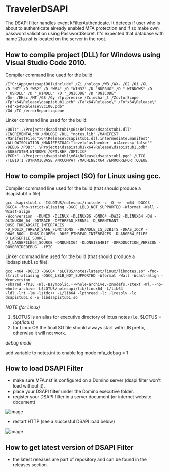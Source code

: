 # TravelerDSAPI

The DSAPI filter handles event kFilterAuthenticate. It detects if user who is about to authenticate already enabled MFA protection and if so make own password validation using PasswordSecret. It's expected that database with name 2fa.nsf is located on the server in the root.

## How to compile project (DLL) for Windows using Visual Studio Code 2010.

Compiler command line used for the build

```
/I"C:\App\notesapi901\include" /Zi /nologo /W3 /WX- /O2 /Oi /GL 
/D "NT" /D "W32" /D "W64" /D "WIN32" /D "NDEBUG" /D "_WINDOWS" /D "_USRDLL" /D "_WINDLL" /D "_UNICODE" /D "UNICODE" 
/Gm- /EHsc /MT /GS /Gy /fp:precise /Zc:wchar_t /Zc:forScope /Fp"x64\Release\dsapistub1.pch" /Fa"x64\Release\" /Fo"x64\Release\" /Fd"x64\Release\vc100.pdb" 
/Gd /TC /errorReport:queue 
```

Linker command line used for the build:

```
/OUT:"..\Projects\dsapistub1\x64\Release\dsapistub1.dll" /INCREMENTAL:NO /NOLOGO /DLL "notes.lib" /MANIFEST /ManifestFile:"x64\Release\dsapistub1.dll.intermediate.manifest"
/ALLOWISOLATION /MANIFESTUAC:"level='asInvoker' uiAccess='false'" /DEBUG /PDB:"..\Projects\dsapistub1\x64\Release\dsapistub1.pdb"
/SUBSYSTEM:WINDOWS /OPT:REF /OPT:ICF /PGD:"..\Projects\dsapistub1\x64\Release\dsapistub1.pgd" /LTCG /TLBID:1 /DYNAMICBASE /NXCOMPAT /MACHINE:X64 /ERRORREPORT:QUEUE 
```

## How to compile project (SO) for Linux using gcc.

Compiler command line used for the build (that should produce a dsapistub1.o file)

```
gcc dsapistub1.c -I$LOTUS/notesapi/include -c -O -w  -m64 -DGCC3 -DGCC4 -fno-strict-aliasing -DGCC_LBLB_NOT_SUPPORTED -Wformat -Wall -Wcast-align 
-Wconversion  -DUNIX -DLINUX -DLINUX86 -DND64 -DW32 -DLINUX64 -DW -DLINUX86_64 -DDTRACE -DPTHREAD_KERNEL -D_REENTRANT -DUSE_THREADSAFE_INTERFACES 
-D_POSIX_THREAD_SAFE_FUNCTIONS  -DHANDLE_IS_32BITS -DHAS_IOCP -DHAS_BOOL -DHAS_DLOPEN -DUSE_PTHREAD_INTERFACES -DLARGE64_FILES -D_LARGEFILE_SOURCE 
-D_LARGEFILE64_SOURCE -DNDUNIX64 -DLONGIS64BIT -DPRODUCTION_VERSION -DOVERRIDEDEBUG  -fPIC
```

Linker command line used for the build (that should produce a libdsapistub1.so file):

```
gcc -m64 -DGCC3 -DGCC4 "$LOTUS/notes/latest/linux/libnotes.so" -fno-strict-aliasing -DGCC_LBLB_NOT_SUPPORTED -Wformat -Wall -Wcast-align -Wconversion 
-shared -fPIC -Wl,-Bsymbolic,--whole-archive,-znodefs,-ztext -Wl,--no-whole-archive -L$LOTUS/notesapi/lib/linux64 -L/lib64 
-ldl -lrt -lm -lstdc++ -L/lib64 -lpthread -lc -lresolv -lc dsapistub1.o -o libdsapistub1.so
```

*NOTE (for Linux)*
1. $LOTUS is an alias for executive directory of lotus notes (i.e. $LOTUS = /opt/lotus)
2. for Linux OS the final SO file should always start with LIB prefix, otherwise it will not work.

*debug mode*

add variable to notes.ini to enable log mode
mfa_debug = 1 

## How to load DSAPI Filter

- make sure MFA.nsf is configured on a Domino server (dsapi filter won't load without it).
- place your DSAPI filter under the Domino executive folder.
- register your DSAPI filter in a server document (or internet website document)

![image](https://user-images.githubusercontent.com/844872/137787313-50ac1507-e5bb-4211-90c6-93c277a586ba.png)

- restart HTTP (see a succesful DSAPI load below)

![image](https://user-images.githubusercontent.com/844872/137787796-e4735b74-75e2-4ed7-86bb-320d81eea6b6.png)

## How to get latest version of DSAPI Filter

- the latest releases are part of repository and can be found in the releases section.
